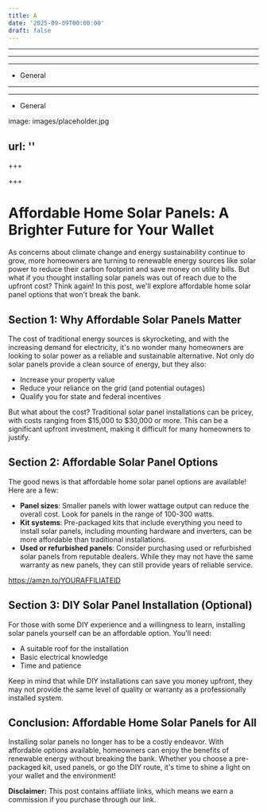 ```yaml
---
title: A
date: '2025-09-09T00:00:00'
draft: false
---
```


---



---

---




- General
---

---

- General

image: images/placeholder.jpg

url: ''
---

+++





+++





**Affordable Home Solar Panels: A Brighter Future for Your Wallet**
======================================================

As concerns about climate change and energy sustainability continue to grow, more homeowners are turning to renewable energy sources like solar power to reduce their carbon footprint and save money on utility bills. But what if you thought installing solar panels was out of reach due to the upfront cost? Think again! In this post, we'll explore affordable home solar panel options that won't break the bank.

**Section 1: Why Affordable Solar Panels Matter**
---------------------------------------------------

The cost of traditional energy sources is skyrocketing, and with the increasing demand for electricity, it's no wonder many homeowners are looking to solar power as a reliable and sustainable alternative. Not only do solar panels provide a clean source of energy, but they also:

* Increase your property value
* Reduce your reliance on the grid (and potential outages)
* Qualify you for state and federal incentives

But what about the cost? Traditional solar panel installations can be pricey, with costs ranging from $15,000 to $30,000 or more. This can be a significant upfront investment, making it difficult for many homeowners to justify.

**Section 2: Affordable Solar Panel Options**
---------------------------------------------------

The good news is that affordable home solar panel options are available! Here are a few:

* **Panel sizes**: Smaller panels with lower wattage output can reduce the overall cost. Look for panels in the range of 100-300 watts.
* **Kit systems**: Pre-packaged kits that include everything you need to install solar panels, including mounting hardware and inverters, can be more affordable than traditional installations.
* **Used or refurbished panels**: Consider purchasing used or refurbished solar panels from reputable dealers. While they may not have the same warranty as new panels, they can still provide years of reliable service.

https://amzn.to/YOURAFFILIATEID

**Section 3: DIY Solar Panel Installation (Optional)**
--------------------------------------------------------

For those with some DIY experience and a willingness to learn, installing solar panels yourself can be an affordable option. You'll need:

* A suitable roof for the installation
* Basic electrical knowledge
* Time and patience

Keep in mind that while DIY installations can save you money upfront, they may not provide the same level of quality or warranty as a professionally installed system.

**Conclusion: Affordable Home Solar Panels for All**
---------------------------------------------------------

Installing solar panels no longer has to be a costly endeavor. With affordable options available, homeowners can enjoy the benefits of renewable energy without breaking the bank. Whether you choose a pre-packaged kit, used panels, or go the DIY route, it's time to shine a light on your wallet and the environment!

**Disclaimer:** This post contains affiliate links, which means we earn a commission if you purchase through our link.